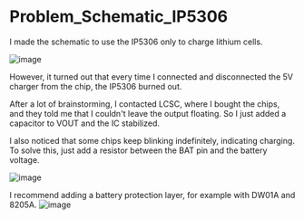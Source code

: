 # Problem_Schematic_IP5306

I made the schematic to use the IP5306 only to charge lithium cells.

![image](https://github.com/user-attachments/assets/c38bcb2c-2f94-4363-8660-290b9789c6c2)


However, it turned out that every time I connected and disconnected the 5V charger from the chip, the IP5306 burned out.

After a lot of brainstorming, I contacted LCSC, where I bought the chips, and they told me that I couldn't leave the output floating. So I just added a capacitor to VOUT and the IC stabilized.

I also noticed that some chips keep blinking indefinitely, indicating charging. To solve this, just add a resistor between the BAT pin and the battery voltage.

![image](https://github.com/user-attachments/assets/a00e5738-7aec-4966-adbc-9474634acd65)

I recommend adding a battery protection layer, for example with DW01A and 8205A.
![image](https://github.com/user-attachments/assets/419b2de3-5b07-499f-b85d-ba096ac7126e)
